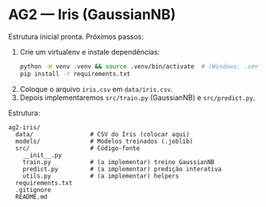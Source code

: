 # AG2 — Iris (GaussianNB)

Estrutura inicial pronta. Próximos passos:
1) Crie um virtualenv e instale dependências:
   ```bash
   python -m venv .venv && source .venv/bin/activate  # (Windows: .venv\Scripts\activate)
   pip install -r requirements.txt
   ```
2) Coloque o arquivo `iris.csv` em `data/iris.csv`.
3) Depois implementaremos `src/train.py` (GaussianNB) e `src/predict.py`.

Estrutura:
```
ag2-iris/
  data/                # CSV do Iris (colocar aqui)
  models/              # Modelos treinados (.joblib)
  src/                 # Código-fonte
    __init__.py
    train.py           # (a implementar) treino GaussianNB
    predict.py         # (a implementar) predição interativa
    utils.py           # (a implementar) helpers
  requirements.txt
  .gitignore
  README.md
```
